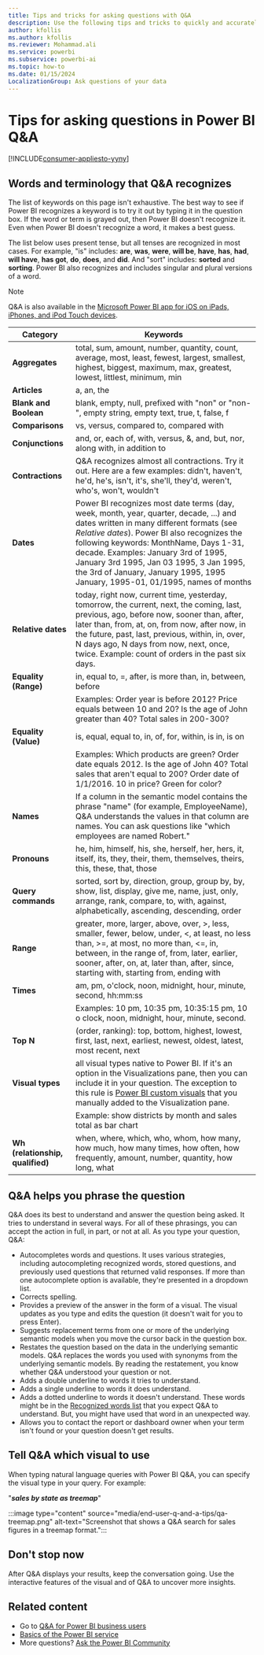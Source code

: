 ```yaml
---
title: Tips and tricks for asking questions with Q&A
description: Use the following tips and tricks to quickly and accurately ask questions with Q&A in the various Power BI apps.
author: kfollis
ms.author: kfollis
ms.reviewer: Mohammad.ali
ms.service: powerbi
ms.subservice: powerbi-ai
ms.topic: how-to
ms.date: 01/15/2024
LocalizationGroup: Ask questions of your data
---
```


# Tips for asking questions in Power BI Q&A

[!INCLUDE[consumer-appliesto-yyny](../includes/consumer-appliesto-yyny.md)]

## Words and terminology that Q&A recognizes

The list of keywords on this page isn't exhaustive. The best way to see if Power BI recognizes a keyword is to try it out by typing it in the question box. If the word or term is grayed out, then Power BI doesn't recognize it. Even when Power BI doesn't recognize a word, it makes a best guess. 

The list below uses present tense, but all tenses are recognized in most cases. For example, "is" includes: **are**, **was**, **were**, **will be**, **have**, **has**, **had**, **will have**, **has got**, **do**, **does**, and **did**. And "sort" includes: **sorted** and **sorting**. Power BI also recognizes and includes singular and plural versions of a word.

> [!NOTE]
> Q&A is also available in the [Microsoft Power BI app for iOS on iPads, iPhones, and iPod Touch devices](mobile/mobile-apps-ios-qna.md).

|Category  |Keywords  |
|---------|---------|
|**Aggregates**     | total, sum, amount, number, quantity, count, average, most, least, fewest, largest, smallest, highest, biggest, maximum, max, greatest, lowest, littlest, minimum, min          |
**Articles**     |  a, an, the              |
|**Blank and Boolean**     |   blank, empty, null, prefixed with "non" or "non-", empty string, empty text, true, t, false, f          |
|**Comparisons**     |   vs, versus, compared to, compared with            |
|**Conjunctions**     |  and, or, each of, with, versus, &, and, but, nor, along with, in addition to       |
|**Contractions**     |  Q&A recognizes almost all contractions. Try it out. Here are a few examples: didn't, haven't, he'd, he's, isn't, it's, she'll, they'd, weren't, who's, won't, wouldn't          |
|**Dates**     |       Power BI recognizes most date terms (day, week, month, year, quarter, decade, ...) and dates written in many different formats (see *Relative dates*). Power BI also recognizes the following keywords: MonthName, Days 1-31, decade. Examples: January 3rd of 1995, January 3rd 1995, Jan 03 1995, 3 Jan 1995, the 3rd of January, January 1995, 1995 January, 1995-01, 01/1995, names of months         |
|**Relative dates**     |   today, right now, current time, yesterday, tomorrow, the current, next, the coming, last, previous, ago, before now, sooner than, after, later than, from, at, on, from now, after now, in the future, past, last, previous, within, in, over, N days ago, N days from now, next, once, twice. Example: count of orders in the past six days.  |
|**Equality (Range)**     |   in, equal to, =, after, is more than, in, between, before  |
|  |Examples: Order year is before 2012? Price equals between 10 and 20? Is the age of John greater than 40? Total sales in 200-300?              |
|**Equality (Value)**     |   is, equal, equal to, in, of, for, within, is in, is on |
|   | Examples: Which products are green? Order date equals 2012. Is the age of John 40? Total sales that aren't equal to 200? Order date of 1/1/2016. 10 in price? Green for color?              |
|**Names**     |       If a column in the semantic model contains the phrase "name" (for example, EmployeeName), Q&A understands the values in that column are names. You can ask questions like "which employees are named Robert."          |
|**Pronouns**  | he, him, himself, his, she, herself, her, hers, it, itself, its, they, their, them, themselves, theirs, this, these, that, those|
|**Query commands**     |    sorted, sort by, direction, group, group by, by, show, list, display, give me, name, just, only, arrange, rank, compare, to, with, against, alphabetically, ascending, descending, order             |
|**Range**     |      greater, more, larger, above, over, >, less, smaller, fewer, below, under, <,  at least, no less than, >=, at most, no more than, <=, in, between, in the range of, from, later, earlier, sooner, after, on, at, later than, after, since, starting with, starting from, ending with           |
|**Times**  |am, pm, o'clock, noon, midnight, hour, minute, second, hh:mm:ss  |
|  |  Examples: 10 pm, 10:35 pm, 10:35:15 pm, 10 o clock, noon, midnight, hour, minute, second.  |
|**Top N**     |     (order, ranking): top, bottom, highest, lowest, first, last, next, earliest, newest, oldest, latest, most recent, next            |
|**Visual types**     |  all visual types native to Power BI. If it's an option in the Visualizations pane, then you can include it in your question. The exception to this rule is [Power BI custom visuals](../developer/visuals/develop-power-bi-visuals.md) that you manually added to the Visualization pane.  |
|  |  Example: show districts by month and sales total as bar chart               |
|**Wh (relationship, qualified)**  | when, where, which, who, whom, how many, how much, how many times, how often, how frequently, amount, number, quantity, how long, what                |

## Q&A helps you phrase the question

Q&A does its best to understand and answer the question being asked. It tries to understand in several ways. For all of these phrasings, you can accept the action in full, in part, or not at all. As you type your question, Q&A:

- Autocompletes words and questions. It uses various strategies, including autocompleting recognized words, stored questions, and previously used questions that returned valid responses. If more than one autocomplete option is available, they're presented in a dropdown list.
- Corrects spelling.
- Provides a preview of the answer in the form of a visual. The visual updates as you type and edits the question (it doesn't wait for you to press Enter).
- Suggests replacement terms from one or more of the underlying semantic models when you move the cursor back in the question box.
- Restates the question based on the data in the underlying semantic models. Q&A replaces the words you used with synonyms from the underlying semantic models. By reading the restatement, you know whether Q&A understood your question or not.
- Adds a double underline to words it tries to understand.
- Adds a single underline to words it does understand.
- Adds a dotted underline to words it doesn't understand. These words might be in the [Recognized words list](#words-and-terminology-that-qa-recognizes) that you expect Q&A to understand. But, you might have used that word in an unexpected way. 
- Allows you to contact the report or dashboard owner when your term isn't found or your question doesn't get results.

## Tell Q&A which visual to use

When typing natural language queries with Power BI Q&A, you can specify the visual type in your query. For example:

"***sales by state as treemap***"

:::image type="content" source="media/end-user-q-and-a-tips/qa-treemap.png" alt-text="Screenshot that shows a Q&A search for sales figures in a treemap format.":::

## Don't stop now

After Q&A displays your results, keep the conversation going. Use the interactive features of the visual and of Q&A to uncover more insights.

## Related content

- Go to [Q&A for Power BI business users](end-user-q-and-a.md)  
- [Basics of the Power BI service](../fundamentals/service-basic-concepts.md)
- More questions? [Ask the Power BI Community](https://community.powerbi.com/)
